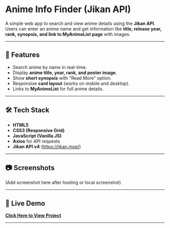 # Anime Info Finder (Jikan API)

A simple web app to search and view anime details using the **Jikan API**.  
Users can enter an anime name and get information like **title, release year, rank, synopsis, and link to MyAnimeList page** with images.

---

## 🚀 Features

- Search anime by name in real-time.
- Display **anime title, year, rank, and poster image**.
- Show **short synopsis** with "Read More" option.
- Responsive **card layout** (works on mobile and desktop).
- Links to **MyAnimeList** for full anime details.

---

## 🛠️ Tech Stack

- **HTML5**
- **CSS3 (Responsive Grid)**
- **JavaScript (Vanilla JS)**
- **Axios** for API requests
- **Jikan API v4** (https://jikan.moe/)

---

## 📷 Screenshots

(Add screenshot here after hosting or local screenshot)

---

## 🔗 Live Demo

[**Click Here to View Project**](https://priyanshikumari197.github.io/anime-search/)

---
